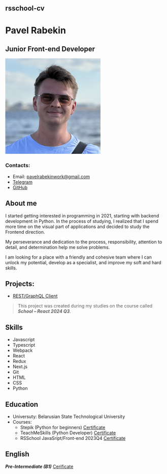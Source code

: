 ## rsschool-cv

# Pavel Rabekin

## Junior Front-end Developer

<img src="img\photo.jpg" width="300" height="300">

### Contacts:
- Email: pavelrabekinwork@gmail.com
- [Telegram](https://t.me/DedRobin)
- [GitHub](https://github.com/DedRobin)

## About me
I started getting interested in programming in 2021, starting with backend development in Python. In the process of studying, I realized that I spend more time on the visual part of applications and decided 
 to study the Frontend direction.

My perseverance and dedication to the process, responsibility, attention to detail, and determination help me solve problems. 

I am looking for a place with a friendly and cohesive team where I can unlock my potential, develop as a specialist, and improve my soft and hard skills.

## Projects:
- [REST/GraphQL Client](https://restgraphqlclient.netlify.app/)

> This project was created during my studies on the course called ***School – React 2024 Q3***.


## Skills
- Javascript
- Typescript
- Webpack
- React
- Redux
- Next.js
- Git
- HTML
- CSS
- Python

## Education
- Universuty: Belarusian State Technological University
- Courses:
    - Stepik (Python for beginners) [Certificate](images\stepik-certificate-python-for-beginners.pdf)
    - TeachMeSkills (Python Developer) [Certificate](images\teachmeskills-certificate-python-developer.pdf)
    - RSSchool JavaSript/Front-end 2023Q4 [Certificate](images\rsschool-javascript-frontend-2023q4.pdf)

## English
***Pre-Intermediate (B1)*** [Cerificate](images\streamline-english-b1.pdf) 
